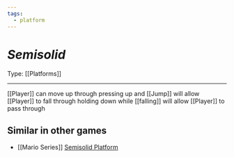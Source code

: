 ```yaml
---
tags:
  - platform
---
```

# _Semisolid_

Type: [[Platforms]]

----


[[Player]] can move up through
pressing up and [[Jump]] will allow [[Player]] to fall through
holding down while [[falling]] will allow [[Player]] to pass through


## Similar in other games

* [[Mario Series]] [Semisolid Platform](https://www.mariowiki.com/Semisolid_Platform)
